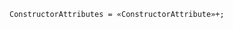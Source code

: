 <!-- This file is generated automatically by infrastructure scripts. Please don't edit by hand. -->

```{ .ebnf .slang-ebnf #ConstructorAttributes }
ConstructorAttributes = «ConstructorAttribute»+;
```
